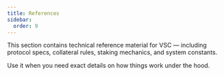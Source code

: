 ```yaml
---
title: References
sidebar:
  order: 9
---
```


This section contains technical reference material for VSC — including protocol specs, collateral rules, staking mechanics, and system constants.

Use it when you need exact details on how things work under the hood.

